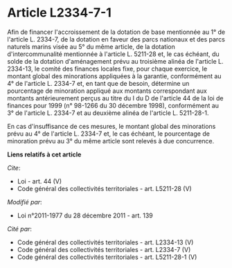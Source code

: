 # Article L2334-7-1

Afin de financer l'accroissement de la dotation de base mentionnée au 1° de l'article L. 2334-7, de la dotation en faveur des
parcs nationaux et des parcs naturels marins visée au 5° du même article, de la dotation d'intercommunalité mentionnée à
l'article L. 5211-28 et, le cas échéant, du solde de la dotation d'aménagement prévu au troisième alinéa de l'article L.
2334-13, le comité des finances locales fixe, pour chaque exercice, le montant global des minorations appliquées à la
garantie, conformément au 4° de l'article L. 2334-7 et, en tant que de besoin, détermine un pourcentage de minoration
appliqué aux montants correspondant aux montants antérieurement perçus au titre du I du D de l'article 44 de la loi de
finances pour 1999 (n° 98-1266 du 30 décembre 1998), conformément au 3° de l'article L. 2334-7 et au deuxième alinéa de
l'article L. 5211-28-1. 

En cas d'insuffisance de ces mesures, le montant global des minorations prévu au 4° de l'article L. 2334-7 et, le cas
échéant, le pourcentage de minoration prévu au 3° du même article sont relevés à due concurrence.

**Liens relatifs à cet article**

_Cite_:

  - Loi - art. 44 (V)
  - Code général des collectivités territoriales - art. L5211-28 (V)

_Modifié par_:

  - Loi n°2011-1977 du 28 décembre 2011 - art. 139

_Cité par_:

  - Code général des collectivités territoriales - art. L2334-13 (V)
  - Code général des collectivités territoriales - art. L2334-7 (V)
  - Code général des collectivités territoriales - art. L5211-28-1 (V)
